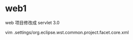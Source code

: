 # web1

web 项目修改成 servlet 3.0

vim .settings/org.eclipse.wst.common.project.facet.core.xml 

<?xml version="1.0" encoding="UTF-8"?>
<faceted-project>
  <fixed facet="wst.jsdt.web"/>
  <installed facet="java" version="1.8"/>
  <installed facet="jst.web" version="3.0"/>
  <installed facet="wst.jsdt.web" version="1.0"/>
</faceted-project>
